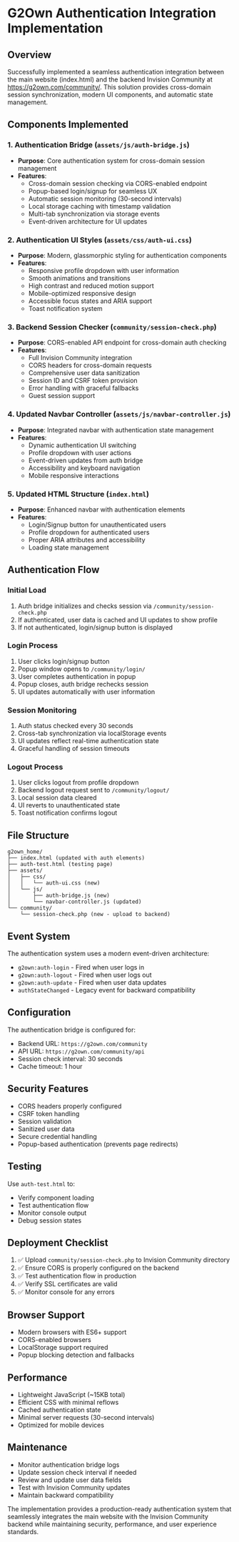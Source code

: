 # G2Own Authentication Integration Implementation

## Overview
Successfully implemented a seamless authentication integration between the main website (index.html) and the backend Invision Community at https://g2own.com/community/. This solution provides cross-domain session synchronization, modern UI components, and automatic state management.

## Components Implemented

### 1. Authentication Bridge (`assets/js/auth-bridge.js`)
- **Purpose**: Core authentication system for cross-domain session management
- **Features**:
  - Cross-domain session checking via CORS-enabled endpoint
  - Popup-based login/signup for seamless UX
  - Automatic session monitoring (30-second intervals)
  - Local storage caching with timestamp validation
  - Multi-tab synchronization via storage events
  - Event-driven architecture for UI updates

### 2. Authentication UI Styles (`assets/css/auth-ui.css`)
- **Purpose**: Modern, glassmorphic styling for authentication components
- **Features**:
  - Responsive profile dropdown with user information
  - Smooth animations and transitions
  - High contrast and reduced motion support
  - Mobile-optimized responsive design
  - Accessible focus states and ARIA support
  - Toast notification system

### 3. Backend Session Checker (`community/session-check.php`)
- **Purpose**: CORS-enabled API endpoint for cross-domain auth checking
- **Features**:
  - Full Invision Community integration
  - CORS headers for cross-domain requests
  - Comprehensive user data sanitization
  - Session ID and CSRF token provision
  - Error handling with graceful fallbacks
  - Guest session support

### 4. Updated Navbar Controller (`assets/js/navbar-controller.js`)
- **Purpose**: Integrated navbar with authentication state management
- **Features**:
  - Dynamic authentication UI switching
  - Profile dropdown with user actions
  - Event-driven updates from auth bridge
  - Accessibility and keyboard navigation
  - Mobile responsive interactions

### 5. Updated HTML Structure (`index.html`)
- **Purpose**: Enhanced navbar with authentication elements
- **Features**:
  - Login/Signup button for unauthenticated users
  - Profile dropdown for authenticated users
  - Proper ARIA attributes and accessibility
  - Loading state management

## Authentication Flow

### Initial Load
1. Auth bridge initializes and checks session via `/community/session-check.php`
2. If authenticated, user data is cached and UI updates to show profile
3. If not authenticated, login/signup button is displayed

### Login Process
1. User clicks login/signup button
2. Popup window opens to `/community/login/`
3. User completes authentication in popup
4. Popup closes, auth bridge rechecks session
5. UI updates automatically with user information

### Session Monitoring
1. Auth status checked every 30 seconds
2. Cross-tab synchronization via localStorage events
3. UI updates reflect real-time authentication state
4. Graceful handling of session timeouts

### Logout Process
1. User clicks logout from profile dropdown
2. Backend logout request sent to `/community/logout/`
3. Local session data cleared
4. UI reverts to unauthenticated state
5. Toast notification confirms logout

## File Structure
```
g2own_home/
├── index.html (updated with auth elements)
├── auth-test.html (testing page)
├── assets/
│   ├── css/
│   │   └── auth-ui.css (new)
│   └── js/
│       ├── auth-bridge.js (new)
│       └── navbar-controller.js (updated)
└── community/
    └── session-check.php (new - upload to backend)
```

## Event System
The authentication system uses a modern event-driven architecture:

- `g2own:auth-login` - Fired when user logs in
- `g2own:auth-logout` - Fired when user logs out  
- `g2own:auth-update` - Fired when user data updates
- `authStateChanged` - Legacy event for backward compatibility

## Configuration
The authentication bridge is configured for:
- Backend URL: `https://g2own.com/community`
- API URL: `https://g2own.com/community/api`
- Session check interval: 30 seconds
- Cache timeout: 1 hour

## Security Features
- CORS headers properly configured
- CSRF token handling
- Session validation
- Sanitized user data
- Secure credential handling
- Popup-based authentication (prevents page redirects)

## Testing
Use `auth-test.html` to:
- Verify component loading
- Test authentication flow
- Monitor console output
- Debug session states

## Deployment Checklist
1. ✅ Upload `community/session-check.php` to Invision Community directory
2. ✅ Ensure CORS is properly configured on the backend
3. ✅ Test authentication flow in production
4. ✅ Verify SSL certificates are valid
5. ✅ Monitor console for any errors

## Browser Support
- Modern browsers with ES6+ support
- CORS-enabled browsers
- LocalStorage support required
- Popup blocking detection and fallbacks

## Performance
- Lightweight JavaScript (~15KB total)
- Efficient CSS with minimal reflows
- Cached authentication state
- Minimal server requests (30-second intervals)
- Optimized for mobile devices

## Maintenance
- Monitor authentication bridge logs
- Update session check interval if needed
- Review and update user data fields
- Test with Invision Community updates
- Maintain backward compatibility

The implementation provides a production-ready authentication system that seamlessly integrates the main website with the Invision Community backend while maintaining security, performance, and user experience standards.
